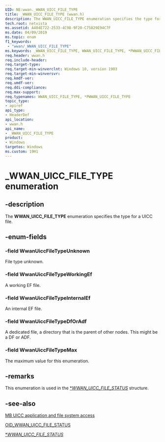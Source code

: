 ```yaml
---
UID: NE:wwan._WWAN_UICC_FILE_TYPE
title: _WWAN_UICC_FILE_TYPE (wwan.h)
description: The WWAN_UICC_FILE_TYPE enumeration specifies the type for a UICC file.
tech.root: netvista
ms.assetid: A404E722-2533-4C98-9F20-C75829E94C7F
ms.date: 04/09/2019
ms.topic: enum
f1_keywords:
 - "wwan/_WWAN_UICC_FILE_TYPE"
ms.keywords: _WWAN_UICC_FILE_TYPE, WWAN_UICC_FILE_TYPE, *PWWAN_UICC_FILE_TYPE, 
req.header: wwan.h
req.include-header:
req.target-type:
req.target-min-winverclnt: Windows 10, version 1903
req.target-min-winversvr:
req.kmdf-ver:
req.umdf-ver:
req.ddi-compliance:
req.max-support:
req.typenames: WWAN_UICC_FILE_TYPE, *PWWAN_UICC_FILE_TYPE
topic_type: 
- apiref
api_type: 
- HeaderDef
api_location: 
- wwan.h
api_name: 
- _WWAN_UICC_FILE_TYPE
product:
- Windows
targetos: Windows
ms.custom: 19H1
---
```


# _WWAN_UICC_FILE_TYPE enumeration

## -description

The **WWAN_UICC_FILE_TYPE** enumeration specifies the type for a UICC file.

## -enum-fields

### -field WwanUiccFileTypeUnknown

File type unknown.

### -field WwanUiccFileTypeWorkingEf

A working EF file.

### -field WwanUiccFileTypeInternalEf

An internal EF file.

### -field WwanUiccFileTypeDfOrAdf

A dedicated file, a directory that is the parent of other nodes. This might be a DF or ADF.

### -field WwanUiccFileTypeMax

The maximum value for this enumeration.

## -remarks

This enumeration is used in the [**WWAN_UICC_FILE_STATUS*](../wwan/ns-wwan-_wwan_uicc_file_status.md) structure.

## -see-also

[MB UICC application and file system access](https://docs.microsoft.com/windows-hardware/drivers/network/mb-uicc-application-and-file-system-access)

[OID_WWAN_UICC_FILE_STATUS](https://docs.microsoft.com/windows-hardware/drivers/network/oid-wwan-uicc-file-status)

[**WWAN_UICC_FILE_STATUS*](../wwan/ns-wwan-_wwan_uicc_file_status.md)
